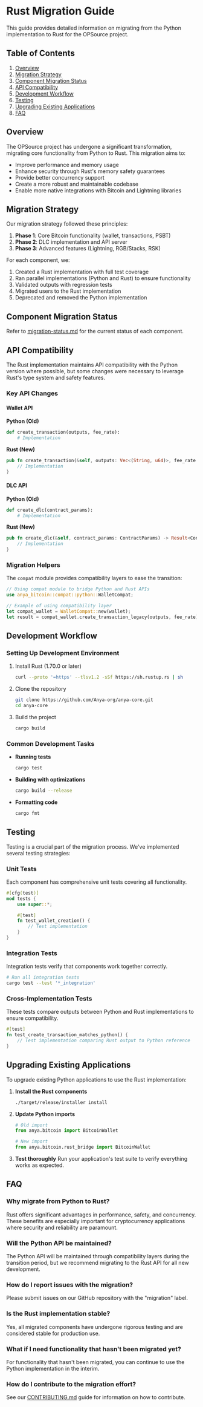# Rust Migration Guide

This guide provides detailed information on migrating from the Python implementation to Rust for the OPSource project.

## Table of Contents

1. [Overview](#overview)
2. [Migration Strategy](#migration-strategy)
3. [Component Migration Status](#component-migration-status)
4. [API Compatibility](#api-compatibility)
5. [Development Workflow](#development-workflow)
6. [Testing](#testing)
7. [Upgrading Existing Applications](#upgrading-existing-applications)
8. [FAQ](#faq)

## Overview

The OPSource project has undergone a significant transformation, migrating core functionality from Python to Rust. This migration aims to:

- Improve performance and memory usage
- Enhance security through Rust's memory safety guarantees
- Provide better concurrency support
- Create a more robust and maintainable codebase
- Enable more native integrations with Bitcoin and Lightning libraries

## Migration Strategy

Our migration strategy followed these principles:

1. **Phase 1**: Core Bitcoin functionality (wallet, transactions, PSBT)
2. **Phase 2**: DLC implementation and API server
3. **Phase 3**: Advanced features (Lightning, RGB/Stacks, RSK)

For each component, we:
1. Created a Rust implementation with full test coverage
2. Ran parallel implementations (Python and Rust) to ensure functionality
3. Validated outputs with regression tests
4. Migrated users to the Rust implementation
5. Deprecated and removed the Python implementation

## Component Migration Status

Refer to [migration-status.md](./migration-status.md) for the current status of each component.

## API Compatibility

The Rust implementation maintains API compatibility with the Python version where possible, but some changes were necessary to leverage Rust's type system and safety features.

### Key API Changes

#### Wallet API

**Python (Old)**
```python
def create_transaction(outputs, fee_rate):
    # Implementation
```

**Rust (New)**
```rust
pub fn create_transaction(&self, outputs: Vec<(String, u64)>, fee_rate: u64) -> BitcoinResult<BitcoinTransaction> {
    // Implementation
}
```

#### DLC API

**Python (Old)**
```python
def create_dlc(contract_params):
    # Implementation
```

**Rust (New)**
```rust
pub fn create_dlc(&self, contract_params: ContractParams) -> Result<Contract, DlcError> {
    // Implementation
}
```

### Migration Helpers

The `compat` module provides compatibility layers to ease the transition:

```rust
// Using compat module to bridge Python and Rust APIs
use anya_bitcoin::compat::python::WalletCompat;

// Example of using compatibility layer
let compat_wallet = WalletCompat::new(wallet);
let result = compat_wallet.create_transaction_legacy(outputs, fee_rate);
```

## Development Workflow

### Setting Up Development Environment

1. Install Rust (1.70.0 or later)
   ```bash
   curl --proto '=https' --tlsv1.2 -sSf https://sh.rustup.rs | sh
   ```

2. Clone the repository
   ```bash
   git clone https://github.com/Anya-org/anya-core.git
   cd anya-core
   ```

3. Build the project
   ```bash
   cargo build
   ```

### Common Development Tasks

- **Running tests**
  ```bash
  cargo test
  ```

- **Building with optimizations**
  ```bash
  cargo build --release
  ```

- **Formatting code**
  ```bash
  cargo fmt
  ```

## Testing

Testing is a crucial part of the migration process. We've implemented several testing strategies:

### Unit Tests

Each component has comprehensive unit tests covering all functionality.

```rust
#[cfg(test)]
mod tests {
    use super::*;

    #[test]
    fn test_wallet_creation() {
        // Test implementation
    }
}
```

### Integration Tests

Integration tests verify that components work together correctly.

```bash
# Run all integration tests
cargo test --test '*_integration'
```

### Cross-Implementation Tests

These tests compare outputs between Python and Rust implementations to ensure compatibility.

```rust
#[test]
fn test_create_transaction_matches_python() {
    // Test implementation comparing Rust output to Python reference
}
```

## Upgrading Existing Applications

To upgrade existing Python applications to use the Rust implementation:

1. **Install the Rust components**
   ```bash
   ./target/release/installer install
   ```

2. **Update Python imports**
   ```python
   # Old import
   from anya.bitcoin import BitcoinWallet

   # New import
   from anya.bitcoin.rust_bridge import BitcoinWallet
   ```

3. **Test thoroughly**
   Run your application's test suite to verify everything works as expected.

## FAQ

### Why migrate from Python to Rust?

Rust offers significant advantages in performance, safety, and concurrency. These benefits are especially important for cryptocurrency applications where security and reliability are paramount.

### Will the Python API be maintained?

The Python API will be maintained through compatibility layers during the transition period, but we recommend migrating to the Rust API for all new development.

### How do I report issues with the migration?

Please submit issues on our GitHub repository with the "migration" label.

### Is the Rust implementation stable?

Yes, all migrated components have undergone rigorous testing and are considered stable for production use.

### What if I need functionality that hasn't been migrated yet?

For functionality that hasn't been migrated, you can continue to use the Python implementation in the interim.

### How do I contribute to the migration effort?

See our [CONTRIBUTING.md](../../CONTRIBUTING.md) guide for information on how to contribute.

